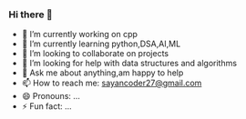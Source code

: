 ### Hi there 👋


- 🔭 I’m currently working on cpp
- 🌱 I’m currently learning python,DSA,AI,ML
- 👯 I’m looking to collaborate on projects
- 🤔 I’m looking for help with data structures and algorithms
- 💬 Ask me about anything,am happy to help
- 📫 How to reach me: sayancoder27@gmail.com
- 😄 Pronouns: ...
- ⚡ Fun fact: ...

